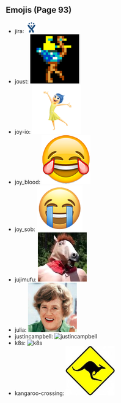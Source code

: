 
## Emojis (Page 93)

* jira: ![jira](output/jira.png)
* joust: ![joust](output/joust.png)
* joy-io: ![joy-io](output/joy-io.png)
* joy_blood: ![joy_blood](output/joy_blood.png)
* joy_sob: ![joy_sob](output/joy_sob.png)
* jujimufu: ![jujimufu](output/jujimufu.jpg)
* julia: ![julia](output/julia.jpg)
* justincampbell: ![justincampbell](output/justincampbell)
* k8s: ![k8s](output/k8s)
* kangaroo-crossing: ![kangaroo-crossing](output/kangaroo-crossing.jpg)
